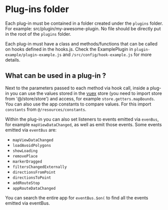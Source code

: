 # Plug-ins folder #

Each plug-in must be contained in a folder created under the `plugins` folder.
For example: src/plugin/my-awesome-plugin. No file should be directly put in the root of the `plugins` folder.

Each plug-in must have a class and methods/functions that can be called on hooks defined in the hooks.js.
Check the ExamplePlugin in `plugin-example/plugin-example.js` and `/src/config/hook-example.js` for more details.

## What can be used in a plug-in ? ##

Next to the parameters passed to each method via hook call, inside a plug-in you can use the values stored in the
[vuex](https://vuex.vuejs.org/guide/) store (you need to import store from '@/store/store') and access,
for example `store.getters.mapBounds`.
You can also use the app constants to compare values.
For this import `constants` from `@/resources/constants`.

Within the plug-in you can also set listeners to events emitted via `evenBus`, for example `mapViewDataChanged`,
as well as emit those events.
Some events emitted via `eventBus` are:

- `mapViewDataChanged`
- `loadAvoidPolygons`
- `showLoading`
- `removePlace`
- `markerDragged`
- `filtersChangedExternally`
- `directionsFromPoint`
- `directionsToPoint`
- `addRouteStop`
- `appRouteDataChanged`

You can search the entire app for `eventBus.$on(` to find all the events emitted via eventBus.
